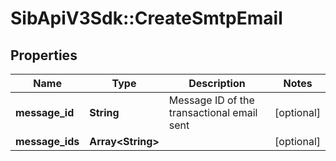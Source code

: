 # SibApiV3Sdk::CreateSmtpEmail

## Properties
Name | Type | Description | Notes
------------ | ------------- | ------------- | -------------
**message_id** | **String** | Message ID of the transactional email sent | [optional] 
**message_ids** | **Array&lt;String&gt;** |  | [optional] 


